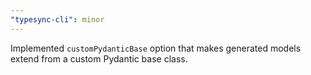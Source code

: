 ```yaml
---
"typesync-cli": minor
---
```


Implemented `customPydanticBase` option that makes generated models extend from a custom Pydantic base class.
